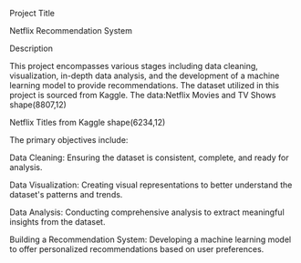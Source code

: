 Project Title

Netflix Recommendation System

Description

This project encompasses various stages including data cleaning, visualization, in-depth data analysis, and the development of a machine learning model to provide recommendations. The dataset utilized in this project is sourced from Kaggle. The data:Netflix Movies and TV Shows shape(8807,12)

Netflix Titles from Kaggle shape(6234,12)

The primary objectives include:

Data Cleaning: Ensuring the dataset is consistent, complete, and ready for analysis.

Data Visualization: Creating visual representations to better understand the dataset's patterns and trends.

Data Analysis: Conducting comprehensive analysis to extract meaningful insights from the dataset.

Building a Recommendation System: Developing a machine learning model to offer personalized recommendations based on user preferences.
